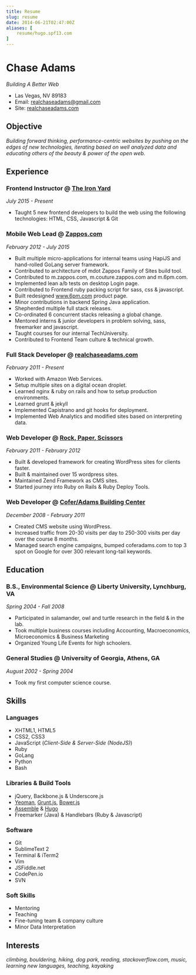 ```yaml
---
title: Resume
slug: resume
date: 2014-06-21T02:47:00Z
aliases: [
    resume/hugo.spf13.com
]
---
```


# Chase Adams
*Building A Better Web*

- Las Vegas, NV 89183
- Email: [realchaseadams@gmail.com](mailto:realchaseadams@gmail.com)
- Site: [realchaseadams.com](http://www.realchaseadams.com)

## Objective

*Building forward thinking, performance-centric websites by pushing on the edges of new technologies, iterating based on well analyzed data and educating others of the beauty & power of the open web.*

## Experience

### Frontend Instructor @ [The Iron Yard](http://www.theironyard.com)

*July 2015 - Present*

- Taught 5 new frontend developers to build the web using the following technologies: HTML, CSS, Javascript & Git

### Mobile Web Lead @ [Zappos.com](http://www.zappos.com)

*February 2012 - July 2015*

- Built multiple micro-applications for internal teams using HapiJS and hand-rolled GoLang server framework.
- Contributed to architecture of mdot Zappos Family of Sites build tool.
- Contributed to m.zappos.com, m.couture.zappos.com and m.6pm.com.
- Implemented lean a/b tests on desktop Login page.
- Contributed to Frontend ruby packing script for sass, css & javascript.
- Built redesigned www.6pm.com product page.
- Minor contributions in backend Spring Java application.
- Shepherded multiple full stack releases.
- Co-ordinated 6 concurrent stacks releasing a global change.
- Mentored interns & junior developers in problem solving, sass, freemarker and javascript.
- Taught courses for our internal TechUniversity.
- Contributed to Frontend Team culture & technical growth.

### Full Stack Developer @ [realchaseadams.com](http://www.realchaseadams.com)

*February 2011 - Present*

- Worked with Amazon Web Services.
- Setup multiple sites on a digital ocean droplet.
- Learned nginx & ruby on rails and how to setup production environments.
- Learned grunt & jekyll
- Implemented Capistrano and git hooks for deployment.
- Implemented Web Analytics and modified sites based on interpreting data.

### Web Developer @ [Rock, Paper, Scissors](http://www.123shoot.com)

*February 2011 - February 2012*

- Built & developed framework for creating WordPress sites for clients faster.
- Built & maintained over 15 wordpress sites.
- Maintained Zend Framework as CMS sites.
- Started journey into Ruby on Rails & Ruby Deploy Tools.

### Web Developer @ [Cofer/Adams Building Center](http://www.coferadams.com)

*December 2008 - February 2011*

- Created CMS website using WordPress.
- Increased traffic from 20-30 visits per day to 250-300 visits per day over the course 8 months.
- Managed search engine campaigns, bumped coferadams.com to top 3 spot on Google for over 300 relevant long-tail keywords.

## Education

### B.S., Environmental Science @ Liberty University, Lynchburg, VA

*Spring 2004 - Fall 2008*

- Participated in salamander, owl and turtle research in the field & in the lab.
- Took multiple business courses including Accounting, Macroeconomics, Microeconomics & Business Marketing
- Organized Young Life Events for high schoolers.

### General Studies @ University of Georgia, Athens, GA

*August 2002 - Spring 2004*

- Took my first computer science course.

## Skills

### Languages

- XHTML1, HTML5
- CSS2, CSS3
- JavaScript (*Client-Side & Server-Side (NodeJS)*)
- Ruby
- GoLang
- Python
- Bash

### Libraries & Build Tools

- jQuery, Backbone.js & Underscore.js
- [Yeoman](http://www.yeoman.io), [Grunt.js](http://www.gruntjs.com), [Bower.js](http://www.bower.io)
- [Assemble](https://github.com/assemble/assemble) & [Hugo](hugo.spf13.com)
- Freemarker (Java) & Handlebars (Ruby & Javascript)

### Software

- Git
- SublimeText 2
- Terminal & iTerm2
- Vim
- JSFiddle.net
- CodePen.io
- SVN

### Soft Skills

- Mentoring
- Teaching
- Fine-tuning team & company culture
- Minor Data Interpretation

## Interests

*climbing, bouldering, hiking, dog park, reading, stackoverflow.com, music, learning new languages, teaching, kayaking*


